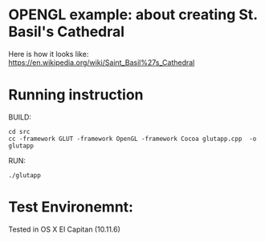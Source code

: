 # OPENGL example: about creating St. Basil's Cathedral

Here is how it looks like: https://en.wikipedia.org/wiki/Saint_Basil%27s_Cathedral


# Running instruction

BUILD:
```
cd src
cc -framework GLUT -framework OpenGL -framework Cocoa glutapp.cpp  -o glutapp
```

RUN:
```
./glutapp
```

# Test Environemnt:

Tested in OS X El Capitan (10.11.6)
